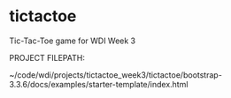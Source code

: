 # tictactoe
Tic-Tac-Toe game for WDI Week 3

PROJECT FILEPATH:

~/code/wdi/projects/tictactoe_week3/tictactoe/bootstrap-3.3.6/docs/examples/starter-template/index.html
